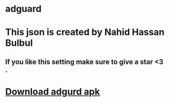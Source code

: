 # adguard
# This json is created by Nahid Hassan Bulbul 
## If you like this setting make sure to give a star <3 . 
# <a href="https://drive.google.com/folderview?id=1Chw370iACwxiBNAJeh_mq-alT1IGMFNI"> Download adgurd apk </a>
